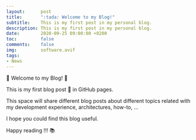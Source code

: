 ```yaml
---
layout:      post
title:       ":tada: Welcome to my Blog!"
subtitle:    This is my first post in my personal blog.
description: This is my first post in my personal blog.
date:        2020-09-25 09:00:00 +0200
toc:         false
comments:    false
img:         software.avif
tags:
- News
---
```


:wave: Welcome to my Blog! :wave:

This is my first blog post :tada: in GitHub pages.

This space will share different blog posts about different topics related with
my development experience, architectures, how-to, ...

I hope you could find this blog useful.

Happy reading !!! :books:
